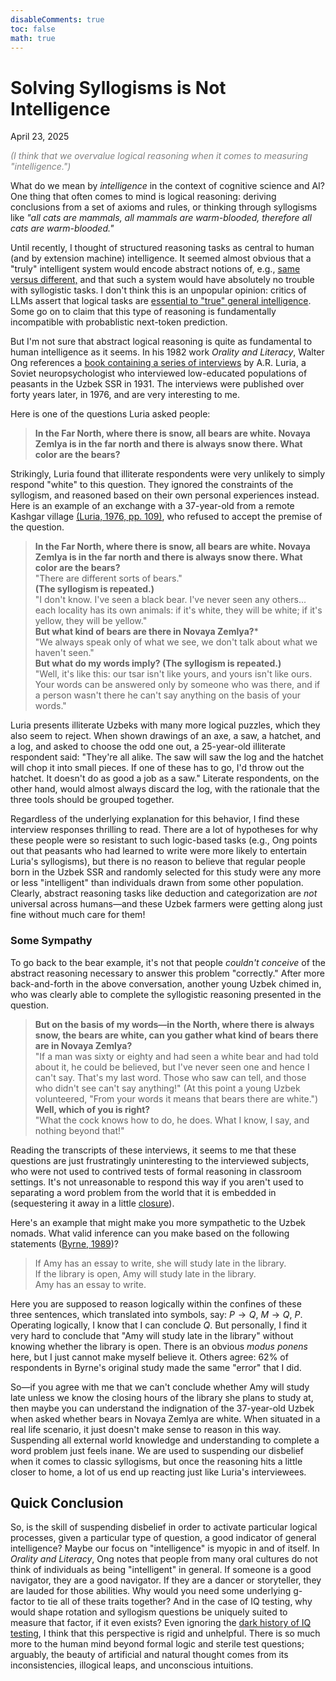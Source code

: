 ```yaml
---
disableComments: true
toc: false
math: true
---
```


# Solving Syllogisms is Not Intelligence
April 23, 2025 

<span style="color:gray">
<i>(I think that we overvalue logical reasoning when it comes to measuring "intelligence.")</i>
</span>

What do we mean by *intelligence* in the context of cognitive science and AI? One thing that often comes to mind is logical reasoning: deriving conclusions from a set of axioms and rules, or thinking through syllogisms like *"all cats are mammals, all mammals are warm-blooded, therefore all cats are warm-blooded."* 

Until recently, I thought of structured reasoning tasks as central to human (and by extension machine) intelligence. It seemed almost obvious that a "truly" intelligent system would encode abstract notions of, e.g., [same versus different,](https://arxiv.org/abs/2310.09612) and that such a system would have absolutely no trouble with syllogistic tasks. I don't think this is an unpopular opinion: critics of LLMs assert that logical tasks are [essential to "true" general intelligence](https://garymarcus.substack.com/p/llms-dont-do-formal-reasoning-and). Some go on to claim that this type of reasoning is fundamentally incompatible with probablistic next-token prediction. 


But I'm not sure that abstract logical reasoning is quite as fundamental to human intelligence as it seems. In his 1982 work *Orality and Literacy*, Walter Ong references a [book containing a series of interviews](https://dl1.cuni.cz/pluginfile.php/738180/mod_resource/content/0/Luria%20-%20Cognitive-development-its-cultural-and-social-foundations.pdf) by A.R. Luria, a Soviet neuropsychologist who interviewed low-educated populations of peasants in the Uzbek SSR in 1931. The interviews were published over forty years later, in 1976, and are very interesting to me.

Here is one of the questions Luria asked people:

> **In the Far North, where there is snow, all bears are white. Novaya Zemlya is in the far north and there is always snow there. What color are the bears?**

Strikingly, Luria found that illiterate respondents were very unlikely to simply respond "white" to this question. They ignored the constraints of the syllogism, and reasoned based on their own personal experiences instead. Here is an example of an exchange with a 37-year-old from a remote Kashgar village [(Luria, 1976, pp. 109)](https://dl1.cuni.cz/pluginfile.php/738180/mod_resource/content/0/Luria%20-%20Cognitive-development-its-cultural-and-social-foundations.pdf), who refused to accept the premise of the question.

> **In the Far North, where there is snow, all bears are white. Novaya Zemlya is in the far north and there is always snow there. What color are the bears?**<br>
> "There are different sorts of bears." <br>
> **(The syllogism is repeated.)** <br>
> "I don't know. I've seen a black bear. I've never seen any others... each locality has its own animals: if it's white, they will be white; if it's yellow, they will be yellow." <br>
> **But what kind of bears are there in Novaya Zemlya?***<br>
> "We always speak only of what we see, we don't talk about what we haven't seen."<br>
> **But what do my words imply? (The syllogism is repeated.)**<br>
> "Well, it's like this: our tsar isn't like yours, and yours isn't like ours. Your words can be answered only by someone who was there, and if a person wasn't there he can't say anything on the basis of your words." <br>


Luria presents illiterate Uzbeks with many more logical puzzles, which they also seem to reject. When shown drawings of an axe, a saw, a hatchet, and a log, and asked to choose the odd one out, a 25-year-old illiterate respondent said: "They're all alike. The saw will saw the log and the hatchet will chop it into small pieces. If one of these has to go, I'd throw out the hatchet. It doesn't do as good a job as a saw." Literate respondents, on the other hand, would almost always discard the log, with the rationale that the three tools should be grouped together. 

Regardless of the underlying explanation for this behavior, I find these interview responses thrilling to read. There are a lot of hypotheses for why these people were so resistant to such logic-based tasks (e.g., Ong points out that peasants who had learned to write were more likely to entertain Luria's syllogisms), but there is no reason to believe that regular people born in the Uzbek SSR and randomly selected for this study were any more or less "intelligent" than individuals drawn from some other population. Clearly, abstract reasoning tasks like deduction and categorization are *not* universal across humans—and these Uzbek farmers were getting along just fine without much care for them!

### Some Sympathy 

To go back to the bear example, it's not that people *couldn't conceive* of the abstract reasoning necessary to answer this problem "correctly." After more back-and-forth in the above conversation, another young Uzbek chimed in, who was clearly able to complete the syllogistic reasoning presented in the question.

> **But on the basis of my words—in the North, where there is always snow, the bears are white, can you gather what kind of bears there are in Novaya Zemlya?**<br>
>"If a man was sixty or eighty and had seen a white bear and had told about it, he could be believed, but I've never seen one and hence I can't say. That's my last word. Those who saw can tell, and those who didn't see can't say anything!" (At this point a young Uzbek volunteered, "From your words it means that bears there are white.")<br>
>**Well, which of you is right?**<br>
>"What the cock knows how to do, he does. What I know, I say, and nothing beyond that!"

Reading the transcripts of these interviews, it seems to me that these questions are just frustratingly uninteresting to the interviewed subjects, who were not used to contrived tests of formal reasoning in classroom settings. It's not unreasonable to respond this way if you aren't used to separating a word problem from the world that it is embedded in (sequestering it away in a little [closure](https://en.wikipedia.org/wiki/Closure_(computer_programming))). 

Here's an example that might make you more sympathetic to the Uzbek nomads. What valid inference can you make based on the following statements ([Byrne, 1989](https://modeltheory.org/papers/1989suppression.pdf))?

<!-- http://repo.darmajaya.ac.id/4379/1/Computational%20logic%20and%20human%20thinking%20_%20how%20to%20be%20artificially%20intelligent%20%28%20PDFDrive%20%29.pdf
https://modeltheory.org/papers/1989suppression.pdf -->

> If Amy has an essay to write, she will study late in the library.
<br> If the library is open, Amy will study late in the library. <br> Amy has an essay to write.

Here you are supposed to reason logically within the confines of these three sentences, which translated into symbols, say: $P\rightarrow Q$, $M\rightarrow Q$, $P$. Operating logically, I know that I can conclude $Q$. But personally, I find it very hard to conclude that "Amy will study late in the library" without knowing whether the library is open. There is an obvious *modus ponens* here, but I just cannot make myself believe it. Others agree: 62% of respondents in Byrne's original study made the same "error" that I did. 

So—if you agree with me that we can't conclude whether Amy will study late unless we know the closing hours of the library she plans to study at, then maybe you can understand the indignation of the 37-year-old Uzbek when asked whether bears in Novaya Zemlya are white. When situated in a real life scenario, it just doesn't make sense to reason in this way. Suspending all external world knowledge and understanding to complete a word problem just feels inane. We are used to suspending our disbelief when it comes to classic syllogisms, but once the reasoning hits a little closer to home, a lot of us end up reacting just like Luria's interviewees. 

## Quick Conclusion

So, is the skill of suspending disbelief in order to activate particular logical processes, given a particular type of question, a good indicator of general intelligence? Maybe our focus on "intelligence" is myopic in and of itself. In *Orality and Literacy*, Ong notes that people from many oral cultures do not think of individuals as being "intelligent" in general. If someone is a good navigator, they are a good navigator. If they are a dancer or storyteller, they are lauded for those abilities. Why would you need some underlying g-factor to tie all of these traits together? And in the case of IQ testing, why would shape rotation and syllogism questions be uniquely suited to measure that factor, if it even exists? Even ignoring the [dark history of IQ testing](https://en.wikipedia.org/wiki/Intelligence_quotient#IQ_testing_and_the_eugenics_movement_in_the_United_States), I think that this perspective is rigid and unhelpful. There is so much more to the human mind beyond formal logic and sterile test questions; arguably, the beauty of artificial and natural thought comes from its inconsistencies, illogical leaps, and unconscious intuitions. 

<!-- Ironically, I'm now suspicious of the word "intelligence" in AI research when it refers to these narrow abstract reasoning tasks. Not just because of pedantic nitpicking, not just because of the , but because I simply think it's a really narrow view of the human mind, which makes it unhelpful for our purposes as AI researchers. Maybe we should think bigger about what exactly we mean by *intelligence* other than pointing to these types of structured tasks, especially if our purported goal is to build intelligent systems.  -->

<!-- 
The word problems in this anecdote are clearly reminiscent of how we measure IQ in intelligence testing. One conclusion that you might draw from this is that if illiterate people are less good at  -->

